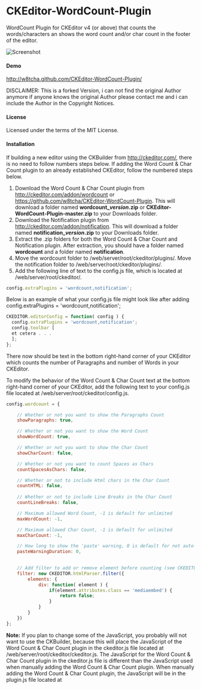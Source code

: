 CKEditor-WordCount-Plugin
=========================

WordCount Plugin for CKEditor v4 (or above) that counts the words/characters an shows the word count and/or char count in the footer of the editor.

![Screenshot](http://www.watchersnet.de/Portals/0/screenshots/dnn/CKEditorWordCountPlugin.png)

#### Demo

http://w8tcha.github.com/CKEditor-WordCount-Plugin/

DISCLAIMER: This is a forked Version, i can not find the original Author anymore if anyone knows the original Author please contact me and i can include the Author in the Copyright Notices. 

#### License

Licensed under the terms of the MIT License.

#### Installation

 If building a new editor using the CKBuilder from http://ckeditor.com/, there is no need to follow numbers steps below. If adding the Word Count & Char Count plugin to an already established CKEditor, follow the numbered steps below.

1.	Download the Word Count &  Char Count plugin from http://ckeditor.com/addon/wordcount or https://github.com/w8tcha/CKEditor-WordCount-Plugin. This will download a folder named **wordcount_*version*.zip** or **CKEditor-WordCount-Plugin-master.zip** to your Downloads folder.
2.	Download the Notification plugin from http://ckeditor.com/addon/notification. This will download a folder named **notification_*version*.zip** to your Downloads folder.
3.	Extract the .zip folders for both the Word Count & Char Count and Notification plugin. After extraction, you should have a folder named **wordcount** and a folder named **notification**.
4.	Move the wordcount folder to /web/server/root/ckeditor/plugins/.  Move the notification folder to /web/server/root/ckeditor/plugins/.
5.	Add the following line of text to the config.js file, which is located at /web/server/root/ckeditor/.

```javascript
config.extraPlugins = 'wordcount,notification'; 
```

Below is an example of what your config.js file might look like after adding config.extraPlugins = 'wordcount,notification';

```javascript
CKEDITOR.editorConfig = function( config ) {
  config.extraPlugins = 'wordcount,notification';
  config.toolbar [
  et cetera . . .
  ];
};
```

There now should be text in the bottom right-hand corner of your CKEditor which counts the number of Paragraphs and number of Words in your CKEditor.

To modify the behavior of the Word Count & Char Count text at the bottom right-hand corner of your CKEditor, add the following text to your config.js file located at /web/server/root/ckeditor/config.js.

````js
config.wordcount = {

    // Whether or not you want to show the Paragraphs Count
    showParagraphs: true,

    // Whether or not you want to show the Word Count
    showWordCount: true,

    // Whether or not you want to show the Char Count
    showCharCount: false,

    // Whether or not you want to count Spaces as Chars
    countSpacesAsChars: false,

    // Whether or not to include Html chars in the Char Count
    countHTML: false,
    
    // Whether or not to include Line Breaks in the Char Count
    countLineBreaks: false,

    // Maximum allowed Word Count, -1 is default for unlimited
    maxWordCount: -1,

    // Maximum allowed Char Count, -1 is default for unlimited
    maxCharCount: -1,

    // How long to show the 'paste' warning, 0 is default for not auto-closing the notification
    pasteWarningDuration: 0,
    

    // Add filter to add or remove element before counting (see CKEDITOR.htmlParser.filter), Default value : null (no filter)
    filter: new CKEDITOR.htmlParser.filter({
        elements: {
            div: function( element ) {
                if(element.attributes.class == 'mediaembed') {
                    return false;
                }
            }
        }
    })
};
````

**Note:** If you plan to change some of the JavaScript, you probably will not want to use the CKBuilder, because this will place the JavaScript of the Word Count & Char Count plugin in the ckeditor.js file located at /web/server/root/ckeditor/ckeditor.js. The JavaScript for the Word Count & Char Count plugin in the ckeditor.js file is different than the JavaScript used when manually adding the Word Count & Char Count plugin.  When manually adding the Word Count & Char Count plugin, the JavaScript will be in the plugin.js file located at 

